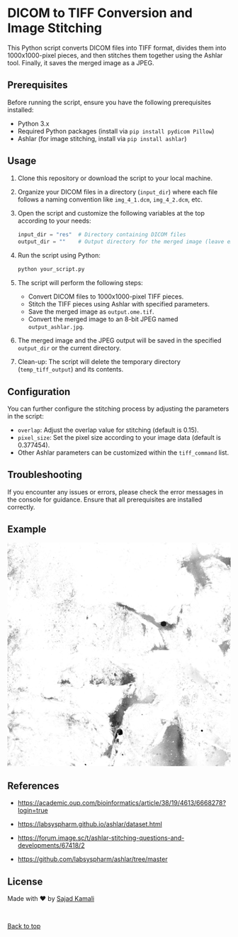 # DICOM to TIFF Conversion and Image Stitching

This Python script converts DICOM files into TIFF format, divides them into 1000x1000-pixel pieces, and then stitches them together using the Ashlar tool. Finally, it saves the merged image as a JPEG.

## Prerequisites

Before running the script, ensure you have the following prerequisites installed:

- Python 3.x
- Required Python packages (install via `pip install pydicom Pillow`)
- Ashlar (for image stitching, install via `pip install ashlar`)

## Usage

1. Clone this repository or download the script to your local machine.

2. Organize your DICOM files in a directory (`input_dir`) where each file follows a naming convention like `img_4_1.dcm`, `img_4_2.dcm`, etc.

3. Open the script and customize the following variables at the top according to your needs:

   ```python
   input_dir = "res"  # Directory containing DICOM files
   output_dir = ""    # Output directory for the merged image (leave empty for the current directory)
   ```

4. Run the script using Python:

   ```bash
   python your_script.py
   ```

5. The script will perform the following steps:

   - Convert DICOM files to 1000x1000-pixel TIFF pieces.
   - Stitch the TIFF pieces using Ashlar with specified parameters.
   - Save the merged image as `output.ome.tif`.
   - Convert the merged image to an 8-bit JPEG named `output_ashlar.jpg`.

6. The merged image and the JPEG output will be saved in the specified `output_dir` or the current directory.

7. Clean-up: The script will delete the temporary directory (`temp_tiff_output`) and its contents.

## Configuration

You can further configure the stitching process by adjusting the parameters in the script:

- `overlap`: Adjust the overlap value for stitching (default is 0.15).
- `pixel_size`: Set the pixel size according to your image data (default is 0.377454).
- Other Ashlar parameters can be customized within the `tiff_command` list.

## Troubleshooting

If you encounter any issues or errors, please check the error messages in the console for guidance. Ensure that all prerequisites are installed correctly.

## Example

![sample_1](https://github.com/sajiniho07/StitchingTiles/blob/master/output_ashlar.jpg)

## References ##

- https://academic.oup.com/bioinformatics/article/38/19/4613/6668278?login=true

- https://labsyspharm.github.io/ashlar/dataset.html

- https://forum.image.sc/t/ashlar-stitching-questions-and-developments/67418/2

- https://github.com/labsyspharm/ashlar/tree/master

## License ##

Made with :heart: by <a href="https://github.com/sajiniho07" target="_blank">Sajad Kamali</a>

&#xa0;

<a href="#top">Back to top</a>